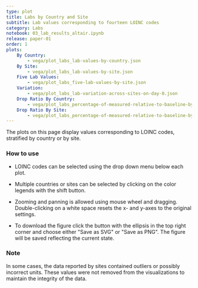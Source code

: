 ```yaml
---
type: plot
title: Labs by Country and Site
subtitle: Lab values corresponding to fourteen LOINC codes
category: Labs
notebook: 03_lab_results_altair.ipynb
release: paper-01
order: 1
plots:
    By Country:
        - vega/plot_labs_lab-values-by-country.json
    By Site:
        - vega/plot_labs_lab-values-by-site.json
    Five Lab Values:
        - vega/plot_labs_five-lab-values-by-site.json
    Variation:
        - vega/plot_labs_lab-variation-across-sites-on-day-0.json
    Drop Ratio By Country:
        - vega/plot_labs_percentage-of-measured-relative-to-baseline-by-country.json
    Drop Ratio By Site:
        - vega/plot_labs_percentage-of-measured-relative-to-baseline-by-site.json
---
```


The plots on this page display values corresponding to LOINC codes, stratified by country or by site.

### How to use

- LOINC codes can be selected using the drop down menu below each plot.

- Multiple countries or sites can be selected by clicking on the color legends with the shift button.

- Zooming and panning is allowed using mouse wheel and dragging. Double-clicking on a white space resets the x- and y-axes to the original settings.

- To download the figure click the button with the ellipsis in the top right corner and choose either "Save as SVG" or "Save as PNG". The figure will be saved reflecting the current state.

### Note

In some cases, the data reported by sites contained outliers or possibly incorrect units. These values were not removed from the visualizations to maintain the integrity of the data.